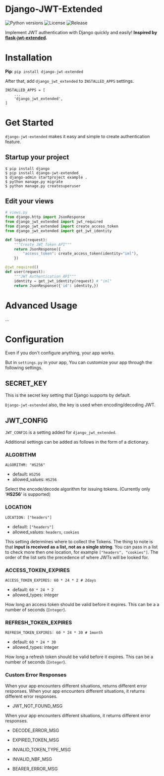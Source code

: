 # Django-JWT-Extended

![Python versions](https://img.shields.io/pypi/pyversions/django-jwt-extended) ![License](https://img.shields.io/badge/license-MIT-green) ![Release](https://img.shields.io/pypi/v/django-jwt-extended)

Implement JWT authentication with Django quickly and easily!
**Inspired by [flask-jwt-extended](https://github.com/vimalloc/flask-jwt-extended).**



# Installation

**Pip**: `pip install django-jwt-extended`

After that, add `django_jwt_extended` to `INSTALLED_APPS` settings.

```
INSTALLED_APPS = [
    ...
    'django_jwt_extended',
]
```



# Get Started

`django-jwt-extended` makes it easy and simple to create authentication feature.

## Startup your project

```shell
$ pip install django
$ pip install django-jwt-extended
$ django-admin startproject example .
$ python manage.py migrate
$ python manage.py createsuperuser
```

## Edit your views

```python
# views.py
from django.http import JsonResponse
from django_jwt_extended import jwt_required
from django_jwt_extended import create_access_token
from django_jwt_extended import get_jwt_identity

def login(request):
    """Create JWT Token API"""
    return JsonResponse({
        "access_token": create_access_token(identity="iml"),
    })

@jwt_required()
def user(request):
    """JWT Authentication API"""
    identity = get_jwt_identity(request) # "iml"
    return JsonResponse({'id': identity,})
```



# Advanced Usage

...



# Configuration

Even if you don't configure anything, your app works.

But in `settings.py` in your app, You can customize your app through the following settings.

## SECRET_KEY

This is the secret key setting that Django supports by default. 

`Django-jwt-extended` also, the key is used when encoding/decoding JWT.

## JWT_CONFIG

`JWT_CONFIG` is a setting added for `django_jwt_extended`. 

Additional settings can be added as follows in the form of a dictionary.

### ALGORITHM

`ALGORITHM: "HS256" `

- default: `HS256`
- allowed_values: `HS256`

Select the encode/decode algorithm for issuing tokens. (Currently only '**HS256**' is supported)

### LOCATION

`LOCATION: ["headers"]`

- default: `["headers"]`
- allowed_values: `headers`, `cookies`

This setting determines where to collect the Tokens. The thing to note is that **input is received as a list, not as a single string**. You can pass in a list to check more then one location, for example `["headers", "cookies"]`. The order of the list sets the precedence of where JWTs will be looked for.

### ACCESS_TOKEN_EXPIRES

`ACCESS_TOKEN_EXPIRES: 60 * 24 * 2 # 2days`

- default: `60 * 24 * 2`
- allowed_types: integer

How long an access token should be valid before it expires. This can be a a number of seconds (`Integer`).

### REFRESH_TOKEN_EXPIRES

`REFRESH_TOKEN_EXPIRES: 60 * 24 * 30 # 1month`

- default: `60 * 24 * 30`
- allowed_types: integer

How long a refresh token should be valid before it expires. This can be a number of seconds (`Integer`).

### Custom Error Responses

When your app encounters different situations, returns different error responses. When your app encounters different situations, it returns different error responses.

- JWT_NOT_FOUND_MSG

When your app encounters different situations, it returns different error responses.

- DECODE_ERROR_MSG

- EXPIRED_TOKEN_MSG

- INVALID_TOKEN_TYPE_MSG

- INVALID_NBF_MSG

- BEARER_ERROR_MSG

